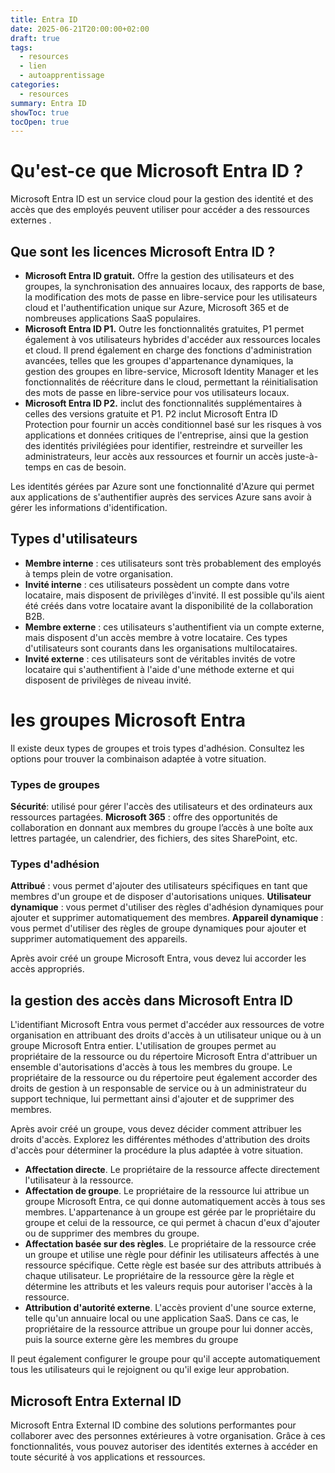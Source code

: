 ```yaml
---
title: Entra ID
date: 2025-06-21T20:00:00+02:00
draft: true
tags:
  - resources
  - lien
  - autoapprentissage
categories:
  - resources
summary: Entra ID
showToc: true
tocOpen: true
---
```

# Qu'est-ce que Microsoft Entra ID ?

Microsoft Entra ID est un service cloud pour la gestion des identité et des accès que des employés peuvent utiliser pour accéder  a des ressources externes .

## Que sont les licences Microsoft Entra ID ?

- **Microsoft Entra ID gratuit.** Offre la gestion des utilisateurs et des groupes, la synchronisation des annuaires locaux, des rapports de base, la modification des mots de passe en libre-service pour les utilisateurs cloud et l'authentification unique sur Azure, Microsoft 365 et de nombreuses applications SaaS populaires.
- **Microsoft Entra ID P1.** Outre les fonctionnalités gratuites, P1 permet également à vos utilisateurs hybrides d'accéder aux ressources locales et cloud. Il prend également en charge des fonctions d'administration avancées, telles que les groupes d'appartenance dynamiques, la gestion des groupes en libre-service, Microsoft Identity Manager et les fonctionnalités de réécriture dans le cloud, permettant la réinitialisation des mots de passe en libre-service pour vos utilisateurs locaux.
- **Microsoft Entra ID P2.** inclut des fonctionnalités supplémentaires à celles des versions gratuite et P1. P2 inclut Microsoft Entra ID Protection pour fournir un accès conditionnel basé sur les risques à vos applications et données critiques de l'entreprise, ainsi que la gestion des identités privilégiées pour identifier, restreindre et surveiller les administrateurs, leur accès aux ressources et fournir un accès juste-à-temps en cas de besoin.

Les identités gérées par Azure sont une fonctionnalité d'Azure qui permet aux applications de s'authentifier auprès des services Azure sans avoir à gérer les informations d'identification.

## Types d'utilisateurs

- **Membre interne** : ces utilisateurs sont très probablement des employés à temps plein de votre organisation.  
- **Invité interne** : ces utilisateurs possèdent un compte dans votre locataire, mais disposent de privilèges d'invité. Il est possible qu'ils aient été créés dans votre locataire avant la disponibilité de la collaboration B2B.
- **Membre externe** : ces utilisateurs s'authentifient via un compte externe, mais disposent d'un accès membre à votre locataire. Ces types d'utilisateurs sont courants dans les organisations multilocataires.
- **Invité externe** : ces utilisateurs sont de véritables invités de votre locataire qui s'authentifient à l'aide d'une méthode externe et qui disposent de privilèges de niveau invité.
# les groupes Microsoft Entra
Il existe deux types de groupes et trois types d'adhésion. Consultez les options pour trouver la combinaison adaptée à votre situation.
### Types de groupes
**Sécurité**: utilisé pour gérer l'accès des utilisateurs et des ordinateurs aux ressources partagées.
**Microsoft 365** : offre des opportunités de collaboration en donnant aux membres du groupe l’accès à une boîte aux lettres partagée, un calendrier, des fichiers, des sites SharePoint, etc.

### Types d'adhésion
**Attribué** : vous permet d'ajouter des utilisateurs spécifiques en tant que membres d'un groupe et de disposer d'autorisations uniques.
**Utilisateur dynamique** : vous permet d'utiliser des règles d'adhésion dynamiques pour ajouter et supprimer automatiquement des membres.
**Appareil dynamique** : vous permet d'utiliser des règles de groupe dynamiques pour ajouter et supprimer automatiquement des appareils.

Après avoir créé un groupe Microsoft Entra, vous devez lui accorder les accès appropriés.

## la gestion des accès dans Microsoft Entra ID
L'identifiant Microsoft Entra vous permet d'accéder aux ressources de votre organisation en attribuant des droits d'accès à un utilisateur unique ou à un groupe Microsoft Entra entier. L'utilisation de groupes permet au propriétaire de la ressource ou du répertoire Microsoft Entra d'attribuer un ensemble d'autorisations d'accès à tous les membres du groupe. Le propriétaire de la ressource ou du répertoire peut également accorder des droits de gestion à un responsable de service ou à un administrateur du support technique, lui permettant ainsi d'ajouter et de supprimer des membres.

Après avoir créé un groupe, vous devez décider comment attribuer les droits d'accès. Explorez les différentes méthodes d'attribution des droits d'accès pour déterminer la procédure la plus adaptée à votre situation.
- **Affectation directe**. Le propriétaire de la ressource affecte directement l'utilisateur à la ressource.  
- **Affectation de groupe**. Le propriétaire de la ressource lui attribue un groupe Microsoft Entra, ce qui donne automatiquement accès à tous ses membres. L'appartenance à un groupe est gérée par le propriétaire du groupe et celui de la ressource, ce qui permet à chacun d'eux d'ajouter ou de supprimer des membres du groupe.  
- **Affectation basée sur des règles**. Le propriétaire de la ressource crée un groupe et utilise une règle pour définir les utilisateurs affectés à une ressource spécifique. Cette règle est basée sur des attributs attribués à chaque utilisateur. Le propriétaire de la ressource gère la règle et détermine les attributs et les valeurs requis pour autoriser l'accès à la ressource.  
- **Attribution d'autorité externe**. L'accès provient d'une source externe, telle qu'un annuaire local ou une application SaaS. Dans ce cas, le propriétaire de la ressource attribue un groupe pour lui donner accès, puis la source externe gère les membres du groupe

Il peut également configurer le groupe pour qu'il accepte automatiquement tous les utilisateurs qui le rejoignent ou qu'il exige leur approbation.

## Microsoft Entra External ID

Microsoft Entra External ID combine des solutions performantes pour collaborer avec des personnes extérieures à votre organisation. Grâce à ces fonctionnalités, vous pouvez autoriser des identités externes à accéder en toute sécurité à vos applications et ressources.
